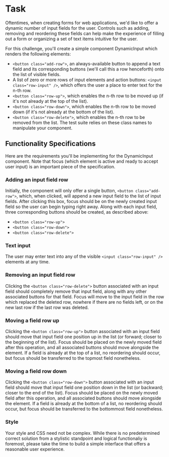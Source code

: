 # Task
Oftentimes, when creating forms for web applications, we'd like to offer a dynamic number of input fields for the user. Controls such as adding, removing and reordering these fields can help make the experience of filling out a form or organizing a set of text items intuitive for the user.

For this challenge, you'll create a simple component DynamicInput which renders the following elements:

- `<button class="add-row">`, an always-available button to append a text field and its corresponding buttons (we'll call this a row henceforth) onto the list of visible fields.
- A list of zero or more rows of input elements and action buttons:
`<input class="row-input" />`, which offers the user a place to enter text for the n-th row.
- `<button class="row-up">`, which enables the n-th row to be moved up (if it's not already at the top of the list).
- `<button class="row-down">`, which enables the n-th row to be moved down (if it's not already at the bottom of the list).
- `<button class="row-delete">`, which enables the n-th row to be removed from the list.
The test suite relies on these class names to manipulate your component.

## Functionality Specifications
Here are the requirements you'll be implementing for the DynamicInput component. Note that focus (which element is active and ready to accept user input) is an important piece of the specification.

### Adding an input field row
Initially, the component will only offer a single button, `<button class="add-row">`, which, when clicked, will append a new input field to the list of input fields. After clicking this box, focus should be on the newly created input field so the user can begin typing right away. Along with each input field, three corresponding buttons should be created, as described above:

- `<button class="row-up">`
- `<button class="row-down">`
- `<button class="row-delete">`

### Text input
The user may enter text into any of the visible `<input class="row-input" />` elements at any time.

### Removing an input field row
Clicking the `<button class="row-delete">` button associated with an input field should completely remove that input field, along with any other associated buttons for that field. Focus will move to the input field in the row which replaced the deleted row, nowhere if there are no fields left, or on the new last row if the last row was deleted.

### Moving a field row up
Clicking the `<button class="row-up">` button associated with an input field should move that input field one position up in the list (or forward; closer to the beginning of the list). Focus should be placed on the newly moved field after this operation, and all associated buttons should move alongside the element. If a field is already at the top of a list, no reordering should occur, but focus should be transferred to the topmost field nonetheless.

### Moving a field row down
Clicking the `<button class="row-down">` button associated with an input field should move that input field one position down in the list (or backward; closer to the end of the list). Focus should be placed on the newly moved field after this operation, and all associated buttons should move alongside the element. If a field is already at the bottom of a list, no reordering should occur, but focus should be transferred to the bottommost field nonetheless.

### Style
Your style and CSS need not be complex. While there is no predetermined correct solution from a stylistic standpoint and logical functionaliy is foremost, please take the time to build a simple interface that offers a reasonable user experience.
